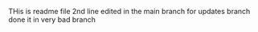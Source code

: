 THis is readme file
2nd line
edited in the main branch for updates branch
done it in very bad branch
